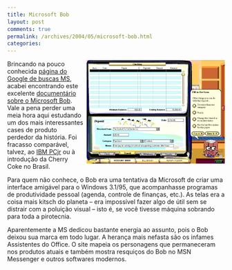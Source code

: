 ```yaml
---
title: Microsoft Bob
layout: post
comments: true
permalink: /archives/2004/05/microsoft-bob.html
categories:
---
```

<img src="/img/blig/msbob.jpg" style="float:right; margin-left:6px;margin-bottom:4px" />Brincando na pouco conhecida <a href=http://www.google.com/microsoft >página do Google de buscas MS</a>, acabei encontrando este excelente <a href=http://home.pmt.org/~drose/aw-win3x-16.html >documentário sobre o Microsoft Bob</a>. Vale a pena perder uma meia hora aqui estudando um dos mais interessantes cases de produto perdedor da história. Foi fracasso comparável, talvez, ao <a href=http://en.wikipedia.org/wiki/IBM_PCjr >IBM PCjr</a> ou à introdução da Cherry Coke no Brasil.

Para quem não conhece, o Bob era uma tentativa da Microsoft de criar uma interface amigável para o Windows 3.1/95, que acompanhasse programas de produtividade pessoal (agenda, controle de finanças, etc.). As telas era a coisa mais kitsch do planeta &#8211; era impossível fazer algo de útil sem se distrair com a poluição visual &#8211; isto é, se você tivesse máquina sobrando para toda a pirotecnia.

Aparentemente a MS dedicou bastante energia ao assunto, pois o Bob deixou sua marca em todo lugar. A herança mais nefasta são os infames Assistentes do Office. O site mapeia os personagens que permaneceram nos produtos atuais e também mostra resquiços do Bob no MSN Messenger e outros softwares modernos.